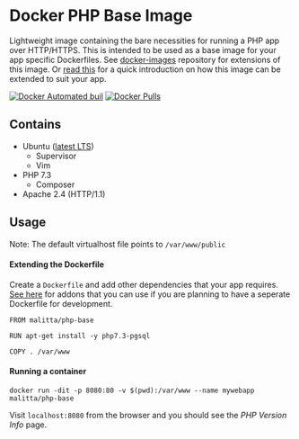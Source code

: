 # Docker PHP Base Image

Lightweight image containing the bare necessities for running a PHP app over HTTP/HTTPS. This is intended to be used as a base image for your app specific Dockerfiles. See [docker-images](https://github.com/malitta/docker-images) repository for extensions of this image. Or [read this](https://github.com/malitta/docker-images/kb/extending-image.md) for a quick introduction on how this image can be extended to suit your app. 

[![Docker Automated buil](https://img.shields.io/docker/automated/malitta/php-base.svg)](https://hub.docker.com/u/malitta/php-base)
[![Docker Pulls](https://img.shields.io/docker/pulls/malitta/php-base.svg)](https://hub.docker.com/r/malitta/php-base)

## Contains

- Ubuntu ([latest LTS](https://wiki.ubuntu.com/LTS))
	- Supervisor
	- Vim
- PHP 7.3
	- Composer
- Apache 2.4 (HTTP/1.1)

## Usage

Note: The default virtualhost file points to `/var/www/public`

#### Extending the Dockerfile

Create a `Dockerfile` and add other dependencies that your app requires. [See here](/) for addons that you can use if you are planning to have a seperate Dockerfile for development.

```
FROM malitta/php-base

RUN apt-get install -y php7.3-pgsql	

COPY . /var/www
```

#### Running a container

`docker run -dit -p 8080:80 -v $(pwd):/var/www --name mywebapp malitta/php-base`

Visit `localhost:8080` from the browser and you should see the _PHP Version Info_ page.